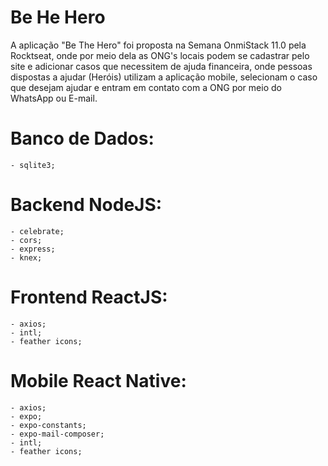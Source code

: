 # Be He Hero

A aplicação "Be The Hero" foi proposta na Semana OnmiStack 11.0 pela Rocktseat, onde por meio dela as ONG's locais podem se cadastrar pelo site e adicionar casos que necessitem de ajuda financeira, onde pessoas dispostas a ajudar (Heróis) utilizam a aplicação mobile, selecionam o caso que desejam ajudar e entram em contato com a ONG por meio do WhatsApp ou E-mail.

# Banco de Dados:
    - sqlite3;

# Backend NodeJS:
    - celebrate;
    - cors;
    - express;
    - knex;
    
# Frontend ReactJS:
    - axios;
    - intl;
    - feather icons;

# Mobile React Native:
    - axios;
    - expo;
    - expo-constants;
    - expo-mail-composer;
    - intl;
    - feather icons;
